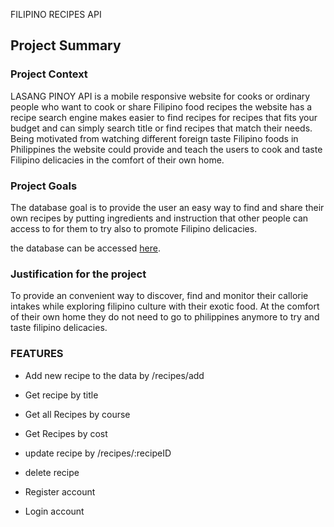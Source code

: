 FILIPINO RECIPES API

## Project Summary

### Project Context

LASANG PINOY API is a mobile responsive website for cooks or ordinary people who want to cook or share Filipino food recipes the website has a recipe search engine makes easier to find recipes for recipes that fits your budget and can simply search title or find recipes that match their needs. Being motivated from watching different foreign taste Filipino foods in Philippines the website could provide and teach the users to cook and taste Filipino delicacies in the comfort of their own home.

### Project Goals

The database goal is to provide the user an easy way to find and share their own recipes by putting ingredients and instruction that other people can access to for them to try also to promote Filipino delicacies.

the database can be accessed [here](https://engroliver.github.io/Oliver-Assignment-1/).

### Justification for the project

To provide an convenient way to discover, find and monitor their callorie intakes while exploring filipino culture with their exotic food. At the comfort of their own home they do not need to go to philippines anymore to try and taste filipino delicacies.

### FEATURES

* Add new recipe to the data by /recipes/add

* Get recipe by title

* Get all Recipes by course

* Get Recipes by cost

* update recipe by /recipes/:recipeID

* delete recipe

* Register account

* Login account


